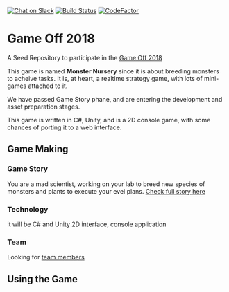 [![Chat on Slack](https://img.shields.io/badge/chat-slack-blue.svg?logo=slack&longCache=true&style=plastic)](https://monstersnursery.slack.com/messages/CDV02R35J/)
[![Build Status](https://travis-ci.com/aawadall/Game-Off-2018.svg?branch=master)](https://travis-ci.com/aawadall/Game-Off-2018)
[![CodeFactor](https://www.codefactor.io/repository/github/aawadall/game-off-2018/badge)](https://www.codefactor.io/repository/github/aawadall/game-off-2018)

# Game Off 2018
A Seed Repository to participate in the [Game Off 2018](https://itch.io/jam/game-off-2018)

This game is named __Monster Nursery__ since it is about breeding monsters to acheive tasks. It is, at heart, a realtime strategy game, with lots of mini-games attached to it.

We have passed Game Story phane, and are entering the development and asset preparation stages. 

This game is written in C#, Unity, and is a 2D console game, with some chances of porting it to a web interface. 

## Game Making 
### Game Story
You are a mad scientist, working on your lab to breed new species of monsters and plants to execute your evel plans.
[Check full story here](https://github.com/aawadall/Game-Off-2018/blob/master/docs/game_story.md)

### Technology
it will be C# and Unity
2D interface, console application 

### Team 
Looking for [team members](https://github.com/aawadall/Game-Off-2018/issues/1)

## Using the Game

